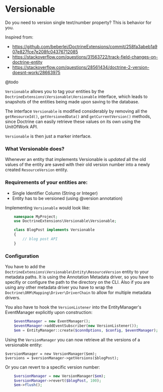 # Versionable

Do you need to version single text/number property? This is behavior for you.

Inspired from:

- https://github.com/beberlei/DoctrineExtensions/commit/258fa3abeb1a907e827fce7e208fc04376712085
- https://stackoverflow.com/questions/31563722/track-field-changes-on-doctrine-entity
- https://stackoverflow.com/questions/28561434/doctrine-2-version-doesnt-work/28663975

@todo

`Versionable` allows you to tag your entities by the `DoctrineExtensions\Versionable\Versionable`
interface, which leads to snapshots of the entities being made upon saving to the database.

The interface `Versionable` is modified considerably by removing all the `getResourceId()`, `getVersionedData()` and
`getCurrentVersion()` methods, since Doctrine can easily retrieve these values on its own using the UnitOfWork API.

`Versionable` is then just a marker interface.

### What Versionable does?

Whenever an entity that implements Versionable is *updated* all the old values of the entity are saved with their old version number into a newly created `ResourceVersion` entity.

### Requirements of your entities are:

* Single Identifier Column (String or Integer)
* Entity has to be versioned (using @version annotation)

Implementing `Versionable` would look like:

```php
    namespace MyProject;
    use DoctrineExtensions\Versionable\Versionable;

    class BlogPost implements Versionable
    {
        // blog post API
    }
```

### Configuration

You have to add the `DoctrineExtensions\Versionable\Entity\ResourceVersion` entity to your metadata paths.
It is using the Annotation Metadata driver, so you have to specifiy or configure the path to the directory on the CLI.
Also if you are using any other metadata driver you have to wrap the `Doctrine\ORM\Mapping\Driver\DriverChain`
to allow for multiple metadata drivers.

You also have to hook the `VersionListener` into the EntityManager's EventManager explicitly upon
construction:

```php
    $eventManager = new EventManager();
    $eventManager->addEventSubscriber(new VersionListener());
    $em = EntityManager::create($connOptions, $config, $eventManager);
```

Using the `VersionManager` you can now retrieve all the versions of a versionable entity:

    $versionManager = new VersionManager($em);
    $versions = $versionManager->getVersions($blogPost);

Or you can revert to a specific version number:

```php
    $versionManager = new VersionManager($em);
    $versionManager->revert($blogPost, 100);
    $em->flush();
```